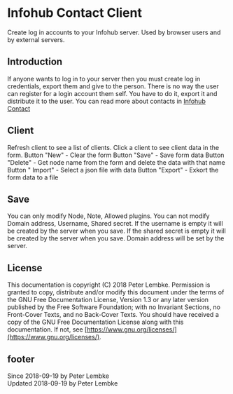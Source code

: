 # Infohub Contact Client

Create log in accounts to your Infohub server. Used by browser users and by external servers.

## Introduction

If anyone wants to log in to your server then you must create log in credentials, export them and give to the person. There
is no way the user can register for a login account them self. You have to do it, export it and distribute it to the
user. You can read more about contacts in [Infohub Contact](plugin,infohub_contact)

## Client

Refresh client to see a list of clients. Click a client to see client data in the form. Button "New" - Clear the form
Button "Save" - Save form data Button "Delete" - Get node name from the form and delete the data with that name Button "
Import" - Select a json file with data Button "Export" - Exkort the form data to a file

## Save

You can only modify Node, Note, Allowed plugins. You can not modify Domain address, Username, Shared secret. If the
username is empty it will be created by the server when you save. If the shared secret is empty it will be created by
the server when you save. Domain address will be set by the server.

## License

This documentation is copyright (C) 2018 Peter Lembke. Permission is granted to copy, distribute and/or modify this
document under the terms of the GNU Free Documentation License, Version 1.3 or any later version published by the Free
Software Foundation; with no Invariant Sections, no Front-Cover Texts, and no Back-Cover Texts. You should have received
a copy of the GNU Free Documentation License along with this documentation. If not,
see [https://www.gnu.org/licenses/](https://www.gnu.org/licenses/).

## footer

Since 2018-09-19 by Peter Lembke  
Updated 2018-09-19 by Peter Lembke